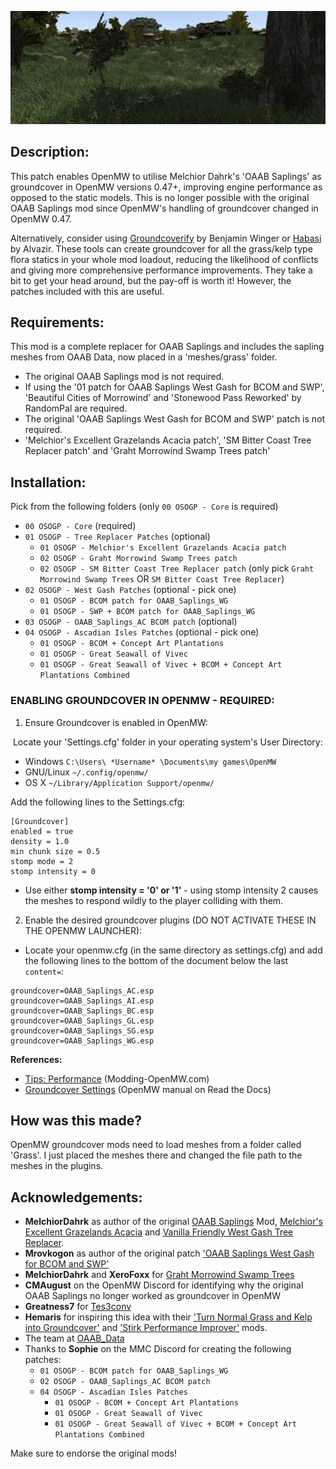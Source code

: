 ![Mod-page banner-image of saplings in the Ascadian Isles](https://github.com/MasssiveJuice08/OAAB-Saplings-OpenMW-Groundcover-Patch/blob/main/OAAB-Saplings-OpenMW-Groundcover-Patch-Banner.png.jpg)

## Description:  

This patch enables OpenMW to utilise Melchior Dahrk's 'OAAB Saplings' as groundcover in OpenMW versions 0.47+, improving engine performance as opposed to the static models. This is no longer possible with the original OAAB Saplings mod since OpenMW's handling of groundcover changed in OpenMW 0.47.  
  
Alternatively, consider using [Groundcoverify](https://gitlab.com/bmwinger/groundcoverify) by Benjamin Winger or [Habasi](https://www.nexusmods.com/morrowind/mods/53002) by Alvazir. These tools can create groundcover for all the grass/kelp type flora statics in your whole mod loadout, reducing the likelihood of conflicts and giving more comprehensive performance improvements. They take a bit to get your head around, but the pay-off is worth it! However, the patches included with this are useful.  
  
## Requirements:  

This mod is a complete replacer for OAAB Saplings and includes the sapling meshes from OAAB Data, now placed in a 'meshes/grass' folder. 

- The original OAAB Saplings mod is not required.  
- If using the '01 patch for OAAB Saplings West Gash for BCOM and SWP', 'Beautiful Cities of Morrowind' and 'Stonewood Pass Reworked' by RandomPal are required.  
- The original 'OAAB Saplings West Gash for BCOM and SWP' patch is not required.  
- 'Melchior's Excellent Grazelands Acacia patch', 'SM Bitter Coast Tree Replacer patch' and 'Graht Morrowind Swamp Trees patch'
  
## Installation:  

Pick from the following folders (only `00 OSOGP - Core` is required)

- `00 OSOGP - Core` (required)
- `01 OSOGP - Tree Replacer Patches` (optional)
   - `01 OSOGP - Melchior's Excellent Grazelands Acacia patch`
   - `02 OSOGP - Graht Morrowind Swamp Trees patch`
   - `02 OSOGP - SM Bitter Coast Tree Replacer patch` (only pick `Graht Morrowind Swamp Trees` OR `SM Bitter Coast Tree Replacer`)
- `02 OSOGP - West Gash Patches` (optional - pick one)
   - `01 OSOGP - BCOM patch for OAAB_Saplings_WG`
   - `01 OSOGP - SWP + BCOM patch for OAAB_Saplings_WG`
- `03 OSOGP - OAAB_Saplings_AC BCOM patch` (optional)
- `04 OSOGP - Ascadian Isles Patches` (optional - pick one)
   - `01 OSOGP - BCOM + Concept Art Plantations`
   - `01 OSOGP - Great Seawall of Vivec`
   - `01 OSOGP - Great Seawall of Vivec + BCOM + Concept Art Plantations Combined`
  
### ENABLING GROUNDCOVER IN OPENMW - REQUIRED:  

1. Ensure Groundcover is enabled in OpenMW:

 Locate your 'Settings.cfg' folder in your operating system's User Directory:  
- Windows `C:\Users\ *Username* \Documents\my games\OpenMW`  
- GNU/Linux `~/.config/openmw/`  
- OS X `~/Library/Application Support/openmw/`

Add the following lines to the Settings.cfg:  
  
```
[Groundcover]  
enabled = true  
density = 1.0  
min chunk size = 0.5  
stomp mode = 2
stomp intensity = 0
```

- Use either **stomp intensity = '0' or '1'** - using stomp intensity 2 causes the meshes to respond wildly to the player colliding with them.  
  
2) Enable the desired groundcover plugins (DO NOT ACTIVATE THESE IN THE OPENMW LAUNCHER):

- Locate your openmw.cfg (in the same directory as settings.cfg) and add the following lines to the bottom of the document below the last `content=`:  

```
groundcover=OAAB_Saplings_AC.esp  
groundcover=OAAB_Saplings_AI.esp  
groundcover=OAAB_Saplings_BC.esp  
groundcover=OAAB_Saplings_GL.esp  
groundcover=OAAB_Saplings_SG.esp  
groundcover=OAAB_Saplings_WG.esp  
```

**References:**
- [Tips: Performance](https://modding-openmw.com/tips/performance/) (Modding-OpenMW.com) 
- [Groundcover Settings](https://elsid-openmw.readthedocs.io/en/latest/reference/modding/settings/groundcover.html) (OpenMW manual on Read the Docs) 
  
## How was this made?  

OpenMW groundcover mods need to load meshes from a folder called 'Grass'. I just placed the meshes there and changed the file path to the meshes in the plugins.  
  
## Acknowledgements:   

- **MelchiorDahrk** as author of the original [OAAB Saplings](https://www.nexusmods.com/morrowind/mods/50334) Mod, [Melchior's Excellent Grazelands Acacia](https://www.nexusmods.com/morrowind/mods/51058) and [Vanilla Friendly West Gash Tree Replacer](https://www.nexusmods.com/morrowind/mods/44173).  
- **Mrovkogon** as author of the original patch ['OAAB Saplings West Gash for BCOM and SWP'](https://www.nexusmods.com/morrowind/mods/50626)
- **MelchiorDahrk** and **XeroFoxx** for [Graht Morrowind Swamp Trees](https://www.nexusmods.com/morrowind/mods/49771)  
- **CMAugust** on the OpenMW Discord for identifying why the original OAAB Saplings no longer worked as groundcover in OpenMW  
- **Greatness7** for [Tes3conv](https://github.com/Greatness7/tes3conv)  
- **Hemaris** for inspiring this idea with their ['Turn Normal Grass and Kelp into Groundcover'](https://www.nexusmods.com/morrowind/mods/52010) and ['Stirk Performance Improver'](https://www.nexusmods.com/morrowind/mods/52058) mods.  
- The team at [OAAB_Data](https://www.nexusmods.com/morrowind/mods/49042)  
- Thanks to **Sophie** on the MMC Discord for creating the following patches:
   - `01 OSOGP - BCOM patch for OAAB_Saplings_WG`
   - `02 OSOGP - OAAB_Saplings_AC BCOM patch`
   - `04 OSOGP - Ascadian Isles Patches`
      - `01 OSOGP - BCOM + Concept Art Plantations`
      - `01 OSOGP - Great Seawall of Vivec`
      - `01 OSOGP - Great Seawall of Vivec + BCOM + Concept Art Plantations Combined`
  
Make sure to endorse the original mods!

